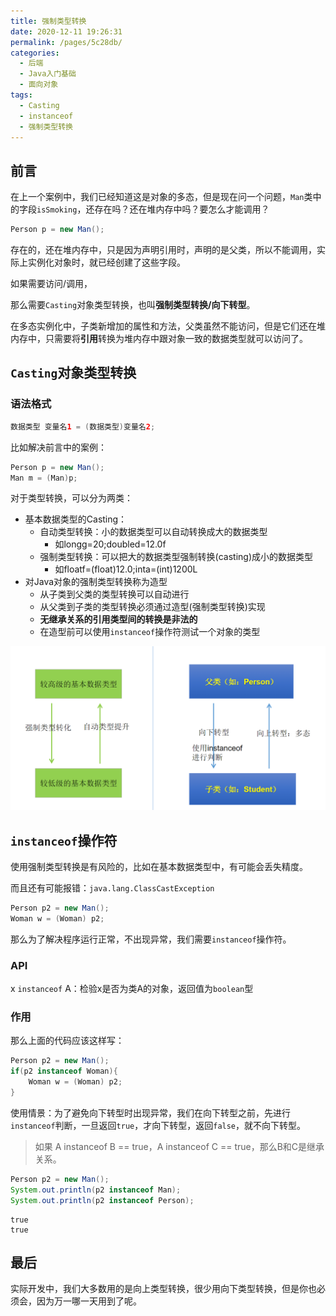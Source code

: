 ```yaml
---
title: 强制类型转换
date: 2020-12-11 19:26:31
permalink: /pages/5c28db/
categories: 
  - 后端
  - Java入门基础
  - 面向对象
tags: 
  - Casting
  - instanceof
  - 强制类型转换
---
```

## 前言
在上一个案例中，我们已经知道这是对象的多态，但是现在问一个问题，`Man`类中的字段`isSmoking`，还存在吗？还在堆内存中吗？要怎么才能调用？

```java
Person p = new Man();
```

存在的，还在堆内存中，只是因为声明引用时，声明的是父类，所以不能调用，实际上实例化对象时，就已经创建了这些字段。

如果需要访问/调用，

那么需要`Casting`对象类型转换，也叫**强制类型转换/向下转型**。

在多态实例化中，子类新增加的属性和方法，父类虽然不能访问，但是它们还在堆内存中，只需要将**引用**转换为堆内存中跟对象一致的数据类型就可以访问了。





## `Casting`对象类型转换



### 语法格式

```java
数据类型 变量名1 = (数据类型)变量名2;
```

比如解决前言中的案例：

```java
Person p = new Man();
Man m = (Man)p;
```



对于类型转换，可以分为两类：

- 基本数据类型的Casting：
  - 自动类型转换：小的数据类型可以自动转换成大的数据类型
    - 如longg=20;doubled=12.0f
  - 强制类型转换：可以把大的数据类型强制转换(casting)成小的数据类型
    - 如floatf=(float)12.0;inta=(int)1200L
- 对Java对象的强制类型转换称为造型
  - 从子类到父类的类型转换可以自动进行
  - 从父类到子类的类型转换必须通过造型(强制类型转换)实现
  - **无继承关系的引用类型间的转换是非法的**
  - 在造型前可以使用`instanceof`操作符测试一个对象的类型



![image-20201211193226810](https://raw.githubusercontent.com/SaulJWu/images/main/20201211193226.png)



## `instanceof`操作符

使用强制类型转换是有风险的，比如在基本数据类型中，有可能会丢失精度。

而且还有可能报错：`java.lang.ClassCastException`

~~~java
Person p2 = new Man();
Woman w = (Woman) p2;
~~~

那么为了解决程序运行正常，不出现异常，我们需要`instanceof`操作符。

### API

x `instanceof` A：检验x是否为类A的对象，返回值为`boolean`型

### 作用

那么上面的代码应该这样写：

```java
Person p2 = new Man();
if(p2 instanceof Woman){
	Woman w = (Woman) p2;
}
```

使用情景：为了避免向下转型时出现异常，我们在向下转型之前，先进行`instanceof`判断，一旦返回`true`，才向下转型，返回`false`，就不向下转型。



> 如果 A instanceof B == true，A instanceof  C == true，那么B和C是继承关系。

~~~java
Person p2 = new Man();
System.out.println(p2 instanceof Man);
System.out.println(p2 instanceof Person);
~~~

```
true
true
```



## 最后

实际开发中，我们大多数用的是向上类型转换，很少用向下类型转换，但是你也必须会，因为万一哪一天用到了呢。